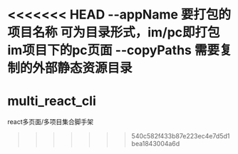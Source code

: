 <<<<<<< HEAD
--appName  要打包的项目名称
可为目录形式，im/pc即打包im项目下的pc页面
--copyPaths 需要复制的外部静态资源目录
=======
# multi_react_cli
react多页面/多项目集合脚手架
>>>>>>> 540c582f433b87e223ec4e7d5d1bea1843004a6d

